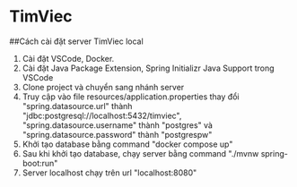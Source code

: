 # TimViec
##Cách cài đặt server TimViec local

  1. Cài đặt VSCode, Docker.
  2. Cài đặt Java Package Extension, Spring Initializr Java Support trong VSCode
  3. Clone project và chuyển sang nhánh server
  4. Truy cập vào file resources/application.properties thay đổi "spring.datasource.url" thành "jdbc:postgresql://localhost:5432/timviec", "spring.datasource.username" thành "postgres" và "spring.datasource.password" thành "postgrespw"
  5. Khởi tạo database bằng command "docker compose up"
  6. Sau khi khởi tạo database, chạy server bằng command "./mvnw spring-boot:run"
  7. Server localhost chạy trên url "localhost:8080"
